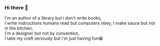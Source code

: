 ### Hi there 👋

I'm an author of a library but i don't write books,  
I write instructions humans read but computers obey, 
I make sauce but not in the kitchen,  
I'm a designer but not by convention,  
I take my craft seriously but i'm just having fun😁
